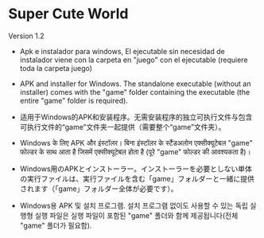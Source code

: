 # Super Cute World
Version 1.2 

- Apk e instalador para windows, El ejecutable sin necesidad de instalador viene con la carpeta en "juego" con el ejecutable (requiere toda la carpeta juego)

- APK and installer for Windows. The standalone executable (without an installer) comes with the "game" folder containing the executable (the entire "game" folder is required).

- 适用于Windows的APK和安装程序。无需安装程序的独立可执行文件与包含可执行文件的“game”文件夹一起提供（需要整个“game”文件夹）。

- Windows के लिए APK और इंस्टॉलर। बिना इंस्टॉलर के स्टैंडअलोन एक्सीक्यूटेबल "game" फोल्डर के साथ आता है जिसमें एक्सीक्यूटेबल होता है (पूरे "game" फोल्डर की आवश्यकता है)।

- Windows用のAPKとインストーラー。インストーラーを必要としない単体の実行ファイルは、実行ファイルを含む「game」フォルダーと一緒に提供されます（「game」フォルダー全体が必要です）。

- Windows용 APK 및 설치 프로그램. 설치 프로그램 없이도 사용할 수 있는 독립 실행형 실행 파일은 실행 파일이 포함된 "game" 폴더와 함께 제공됩니다(전체 "game" 폴더가 필요함).
